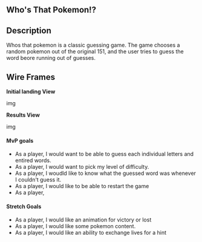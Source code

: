 ## Who's That Pokemon!?

## Description

Whos that pokemon is a classic guessing game.
The game chooses a random pokemon out of the original 151, and the user tries to guess the word beore running out of guesses.

## Wire Frames

**Initial landing View**

img

**Results View**

img

#### MvP goals

- As a player, I would want to be able to guess each individual letters and entired words.
- As a player, I would want to pick my level of difficulty.
- As a player, I woudld like to know what the guessed word was whenever I couldn't guess it.
- As a player, I would like to be able to restart the game
- As a player,

#### Stretch Goals

- As a player, I would like an animation for victory or lost
- As a player, I would like some pokemon content.
- As a player, I would like an ability to exchange lives for a hint
